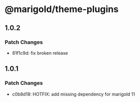 # @marigold/theme-plugins

## 1.0.2

### Patch Changes

- 81f1c9d: fix broken release

## 1.0.1

### Patch Changes

- c0b8d18: HOTFIX: add missing dependency for marigold 11
